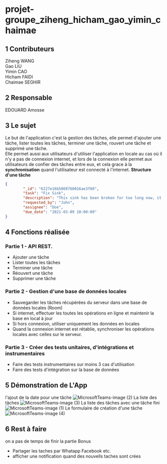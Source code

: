 # projet-groupe_ziheng_hicham_gao_yimin_chaimae
## 1 Contributeurs
Ziheng WANG  
Gao LIU  
Yimin CAO   
Hicham FAIDI   
Chaimae SEGHIR  
## 2 Responsable
EDOUARD Amosse
## 3 Le sujet
Le but de l'application c'est la gestion des tâches, elle permet d'ajouter une tâche, lister toutes les tâches, terminer une tâche, rouvert une tâche et supprimé une tâche.  
Elle permet aussi aux utilisateurs d'utiliser l'application en locale au cas où il n'y a pas de connexion internet, et lors de la connexion elle permet aux utilisateurs de confier des tâches entre eux, et cela grace à la **synchronisation**  quand l'utilisateur est connecté à l'internet.
**Structure d'une tâche**
```json
{
        "_id": "6227e16b5869760016ae3f80",
        "task": "Fix Sink",
        "description": "This sink has been broken for too long now, it's time to fix it",
        "requested_by": "John",
        "assignee": "Doe",
        "due_date": "2021-03-09 10:00:00"
}
```
## 4 Fonctions réalisée
### Partie 1 - API REST.
  - Ajouter une tâche
  - Lister toutes les tâches
  - Terminer une tâche
  - Réouvert une tâche
  - Supprimer une tâche
### Partie 2 - Gestion d'une base de données locales
- Sauvegarder les tâches récupérées du serveur dans une base de données locales (Room)
- Si internet, effectuer les toutes les opérations en ligne et maintenir la base en local à jour
- Si hors connexion, utiliser uniquement les données en locales
- Quand la connexion internet est rétablie, synchroniser les opérations locales avec celles sur le serveur.
### Partie 3 - Créer des tests unitaires, d'intégrations et instrumentaires
- Faire des tests instrumentaires sur moins 3 cas d'utilisation
- Faire des tests d'intégration sur la base de données
## 5 Démonstration de L'App
l'ajout de la date pour une tâche
![MicrosoftTeams-image (2)]( https://user-images.githubusercontent.com/78562517/204643440-1bb03fc1-c87d-477c-85b9-320b890c8537.png )
La liste des tâches
![MicrosoftTeams-image (3)](https://user-images.githubusercontent.com/78562517/204643446-96dbd2fb-0ffe-4275-8006-40f7ee959686.png )
La liste des tâches avec une tâche fini
![MicrosoftTeams-image (1)](https://user-images.githubusercontent.com/78562517/204643450-c4da160f-6670-433e-bab9-574528fc5b81.png )
Le formulaire de création d'une tâche
![MicrosoftTeams-image (4)](https://user-images.githubusercontent.com/78562517/204643455-a8914e76-f0aa-4f54-93c4-04b0d2602554.png )
## 6 Rest à faire
on a pas de temps de finir la partie Bonus
- Partager les taches par Whatapp Facebook etc. 
- afficher une notification quand des nouvells taches sont crées
